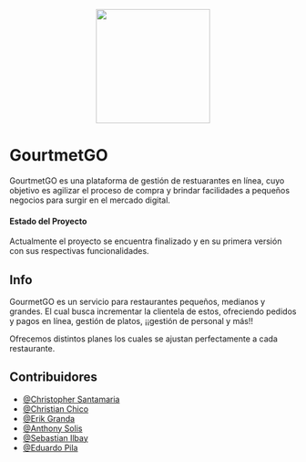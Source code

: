 <p align="center">
  <a  target="blank"><img src="https://avatars.githubusercontent.com/u/166830605?s=200&v=4" width="200" /></a>
</p>

# GourtmetGO

GourtmetGO es una plataforma de gestión de restuarantes en línea, cuyo objetivo es agilizar el proceso de compra y brindar facilidades a pequeños negocios para surgir en el mercado digital. 

#### Estado del Proyecto
Actualmente el proyecto se encuentra finalizado y en su primera versión con sus respectivas funcionalidades.

## Info

GourmetGO es un servicio para restaurantes pequeños, medianos y grandes. El cual busca incrementar la clientela de estos, ofreciendo pedidos y pagos en línea, gestión de platos, ¡¡gestión de personal y más!!

Ofrecemos distintos planes los cuales se ajustan perfectamente a cada restaurante.

## Contribuidores

- [@Christopher Santamaria](https://github.com/CriSant20)
- [@Christian Chico](https://github.com/ChristianCLop)
- [@Erik Granda](https://github.com/ErikGranda3756)
- [@Anthony Solis](https://github.com/Anthony6887)
- [@Sebastian Ilbay](https://github.com/ATLASSdeveloper)
- [@Eduardo Pila](https://github.com/Eduardlink)
